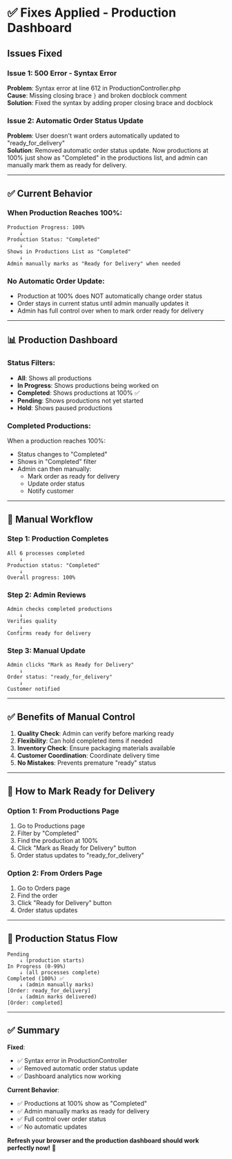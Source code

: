 # ✅ Fixes Applied - Production Dashboard

## Issues Fixed

### **Issue 1: 500 Error - Syntax Error**
**Problem**: Syntax error at line 612 in ProductionController.php  
**Cause**: Missing closing brace `}` and broken docblock comment  
**Solution**: Fixed the syntax by adding proper closing brace and docblock

### **Issue 2: Automatic Order Status Update**
**Problem**: User doesn't want orders automatically updated to "ready_for_delivery"  
**Solution**: Removed automatic order status update. Now productions at 100% just show as "Completed" in the productions list, and admin can manually mark them as ready for delivery.

---

## ✅ Current Behavior

### **When Production Reaches 100%**:
```
Production Progress: 100%
    ↓
Production Status: "Completed"
    ↓
Shows in Productions List as "Completed"
    ↓
Admin manually marks as "Ready for Delivery" when needed
```

### **No Automatic Order Update**:
- Production at 100% does NOT automatically change order status
- Order stays in current status until admin manually updates it
- Admin has full control over when to mark order ready for delivery

---

## 📊 Production Dashboard

### **Status Filters**:
- **All**: Shows all productions
- **In Progress**: Shows productions being worked on
- **Completed**: Shows productions at 100% ✅
- **Pending**: Shows productions not yet started
- **Hold**: Shows paused productions

### **Completed Productions**:
When a production reaches 100%:
- Status changes to "Completed"
- Shows in "Completed" filter
- Admin can then manually:
  - Mark order as ready for delivery
  - Update order status
  - Notify customer

---

## 🔄 Manual Workflow

### **Step 1: Production Completes**
```
All 6 processes completed
    ↓
Production status: "Completed"
    ↓
Overall progress: 100%
```

### **Step 2: Admin Reviews**
```
Admin checks completed productions
    ↓
Verifies quality
    ↓
Confirms ready for delivery
```

### **Step 3: Manual Update**
```
Admin clicks "Mark as Ready for Delivery"
    ↓
Order status: "ready_for_delivery"
    ↓
Customer notified
```

---

## ✅ Benefits of Manual Control

1. **Quality Check**: Admin can verify before marking ready
2. **Flexibility**: Can hold completed items if needed
3. **Inventory Check**: Ensure packaging materials available
4. **Customer Coordination**: Coordinate delivery time
5. **No Mistakes**: Prevents premature "ready" status

---

## 🎯 How to Mark Ready for Delivery

### **Option 1: From Productions Page**
1. Go to Productions page
2. Filter by "Completed"
3. Find the production at 100%
4. Click "Mark as Ready for Delivery" button
5. Order status updates to "ready_for_delivery"

### **Option 2: From Orders Page**
1. Go to Orders page
2. Find the order
3. Click "Ready for Delivery" button
4. Order status updates

---

## 📝 Production Status Flow

```
Pending
    ↓ (production starts)
In Progress (0-99%)
    ↓ (all processes complete)
Completed (100%) ✅
    ↓ (admin manually marks)
[Order: ready_for_delivery]
    ↓ (admin marks delivered)
[Order: completed]
```

---

## ✅ Summary

**Fixed**:
- ✅ Syntax error in ProductionController
- ✅ Removed automatic order status update
- ✅ Dashboard analytics now working

**Current Behavior**:
- ✅ Productions at 100% show as "Completed"
- ✅ Admin manually marks as ready for delivery
- ✅ Full control over order status
- ✅ No automatic updates

**Refresh your browser and the production dashboard should work perfectly now!** 🎉
